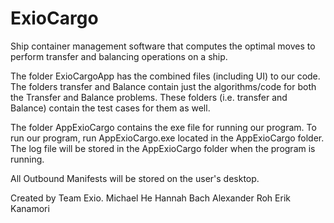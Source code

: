 # ExioCargo
Ship container management software that computes the optimal moves to perform transfer and balancing operations on a ship.

The folder ExioCargoApp has the combined files (including UI) to our code. The folders transfer and Balance contain just the algorithms/code for both the Transfer and Balance problems. These folders (i.e. transfer and Balance) contain the test cases for them as well.

The folder AppExioCargo contains the exe file for running our program. To run our program, run AppExioCargo.exe located in the AppExioCargo folder. The log file will be stored in the AppExioCargo folder when the program is running.

All Outbound Manifests will be stored on the user's desktop.


Created by Team Exio. 
Michael He
Hannah Bach
Alexander Roh
Erik Kanamori
